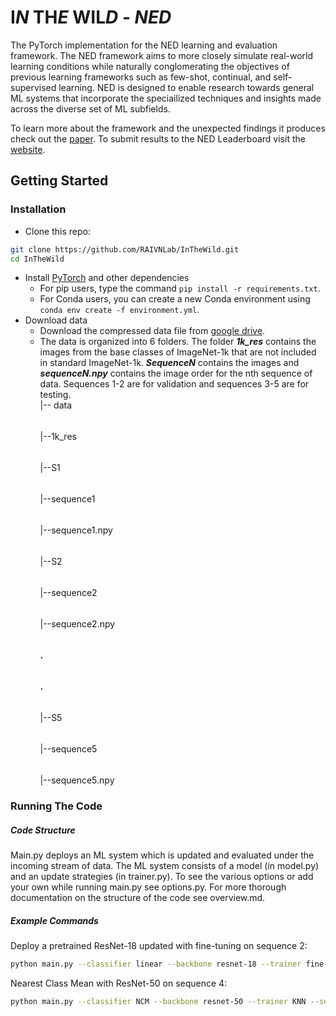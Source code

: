 # I***N*** TH***E*** WIL***D*** - ***NED***

The PyTorch implementation for the NED learning and evaluation framework. The NED framework aims to more closely simulate real-world learning conditions while naturally conglomerating the objectives of previous learning frameworks such as few-shot, continual, and self-supervised learning. NED is designed to enable research towards general ML systems that incorporate the speciailized techniques and insights made across the diverse set of ML subfields. 

To learn more about the framework and the unexpected findings it produces check out the  [paper](https://arxiv.org/abs/2007.02519). To submit results to the NED Leaderboard visit the [website](https://raivn.cs.washington.edu/projects/InTheWild/).

## Getting Started
### Installation
- Clone this repo:
```bash
git clone https://github.com/RAIVNLab/InTheWild.git
cd InTheWild
```

- Install [PyTorch](http://pytorch.org) and other dependencies
  - For pip users, type the command `pip install -r requirements.txt`.
  - For Conda users, you can create a new Conda environment using `conda env create -f environment.yml`.
- Download data 
    - Download the compressed data file from [google drive](https://drive.google.com/uc?export=download&id=).
    - The data is organized into 6 folders. The folder ***1k_res*** contains the images from the base classes of ImageNet-1k that are not included in standard ImageNet-1k. ***SequenceN*** contains the images and ***sequenceN.npy*** contains the image order for the nth sequence of data. Sequences 1-2 are for validation and sequences 3-5 are for testing.  
    |-- data
    $$~~~~~~~~$$|--1k_res
    $$~~~~~~~~$$|--S1
        $$~~~~~~~~~~~~$$|--sequence1
        $$~~~~~~~~~~~~$$|--sequence1.npy
    $$~~~~~~~~$$|--S2
        $$~~~~~~~~~~~~$$|--sequence2
        $$~~~~~~~~~~~~$$|--sequence2.npy
    $$~~~~~~~~$$**.**
    $$~~~~~~~~$$**.**
    $$~~~~~~~~$$|--S5
        $$~~~~~~~~~~~~$$|--sequence5
        $$~~~~~~~~~~~~$$|--sequence5.npy



### Running The Code 
##### Code Structure
Main.py deploys an ML system which is updated and evaluated under the incoming stream of data. The ML system consists of a model (in model.py) and an update strategies (in trainer.py). To see the various options or add your own while running main.py see options.py. For more thorough documentation on the structure of the code see overview.md. 

##### Example Commands
Deploy a pretrained ResNet-18 updated with fine-tuning on sequence 2:
```bash
python main.py --classifier linear --backbone resnet-18 --trainer fine-tune --sequence_num 2 --pretrain
```
Nearest Class Mean with ResNet-50 on sequence 4:
```bash
python main.py --classifier NCM --backbone resnet-50 --trainer KNN --sequence_num 4 --pretrain
```
<br />